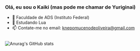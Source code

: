 ### Olá, eu sou o Kaiki (mas pode me chamar de Yuriginai)

- 📖 Faculdade de ADS (Instituto Federal) 
- 🌱 Estudando Lua
- 📫 Contate-me no email: knepomucenodeoliveira@gmail.com
##
  ![Anurag's GitHub stats](https://github-readme-stats.vercel.app/api?username=yuriginai&show_icons=true&theme=neon)

##


  
